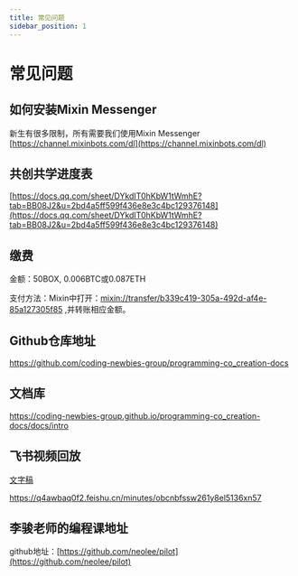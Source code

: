 ```yaml
---
title: 常见问题
sidebar_position: 1
---
```


# 常见问题
## 如何安装Mixin Messenger
新生有很多限制，所有需要我们使用Mixin Messenger
[https://channel.mixinbots.com/dl](https://channel.mixinbots.com/dl)



## 共创共学进度表
[https://docs.qq.com/sheet/DYkdIT0hKbW1tWmhE?tab=BB08J2&u=2bd4a5ff599f436e8e3c4bc129376148](https://docs.qq.com/sheet/DYkdIT0hKbW1tWmhE?tab=BB08J2&u=2bd4a5ff599f436e8e3c4bc129376148)



## 缴费

金额：50BOX, 0.006BTC或0.087ETH

支付方法：Mixin中打开：[mixin://transfer/b339c419-305a-492d-af4e-85a127305f85](mixin://transfer/b339c419-305a-492d-af4e-85a127305f85) ,并转账相应金额。



## Github仓库地址

https://github.com/coding-newbies-group/programming-co_creation-docs



## 文档库

https://coding-newbies-group.github.io/programming-co_creation-docs/docs/intro



## 飞书视频回放

[文字稿](https://coding-newbies-group.github.io/programming-co_creation-docs/docs/files/project-intro)

https://q4awbaq0f2.feishu.cn/minutes/obcnbfssw261y8el5136xn57



## 李骏老师的编程课地址

github地址：[https://github.com/neolee/pilot](https://github.com/neolee/pilot)
